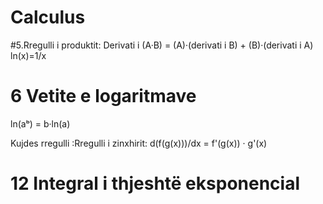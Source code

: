 # Calculus

#5.Rregulli i produktit: 
Derivati i (A·B) = (A)·(derivati i B) + (B)·(derivati i A)
ln(x)=1/x

# 6 Vetite e logaritmave
ln(aᵇ) = b·ln(a)

Kujdes rregulli :Rregulli i zinxhirit:
d(f(g(x)))/dx = f'(g(x)) · g'(x)

# 12  Integral i thjeshtë eksponencial